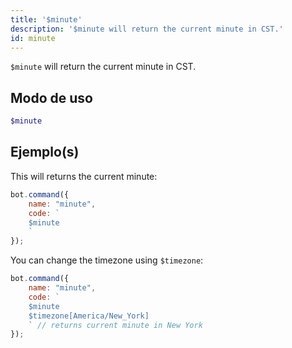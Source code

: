 ```yaml
---
title: '$minute'
description: '$minute will return the current minute in CST.'
id: minute
---
```


`$minute` will return the current minute in CST.

## Modo de uso

```php
$minute
```

## Ejemplo(s)

This will returns the current minute:

```javascript
bot.command({
    name: "minute",
    code: `
    $minute
    `
});
```

You can change the timezone using `$timezone`:

```javascript
bot.command({
    name: "minute",
    code: `
    $minute 
    $timezone[America/New_York]
    ` // returns current minute in New York
});
```